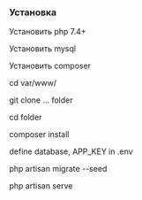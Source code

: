 ### Установка

Установить php 7.4+

Установить mysql

Установить composer

cd var/www/

git clone ... folder

cd folder

composer install

define database, APP_KEY in .env

php artisan migrate --seed

php artisan serve
